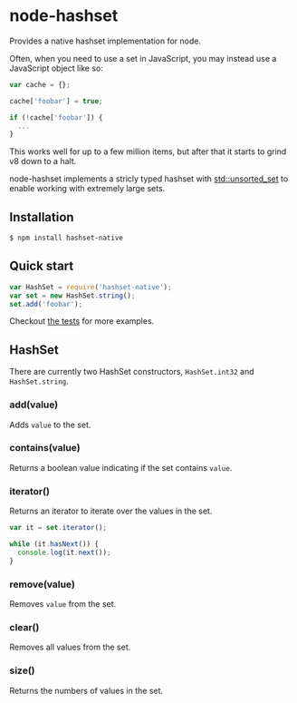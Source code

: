 node-hashset
============

Provides a native hashset implementation for node.

Often, when you need to use a set in JavaScript, you may instead use a JavaScript object like so:
```javascript
var cache = {};

cache['foobar'] = true;

if (!cache['foobar']) {
  ...
}
```

This works well for up to a few million items, but after that it starts to grind v8 down to a halt.

node-hashset implements a stricly typed hashset with [std::unsorted_set](http://en.cppreference.com/w/cpp/container/unordered_set) to enable working with extremely large sets.

## Installation

```bash
$ npm install hashset-native
```

## Quick start

```javascript
var HashSet = require('hashset-native');
var set = new HashSet.string();
set.add('foobar');
```

Checkout [the tests](https://github.com/inolen/node-hashset/blob/master/test/test-hashset.js) for more examples.

## HashSet

There are currently two HashSet constructors, `HashSet.int32` and `HashSet.string`.

### add(value)

Adds `value` to the set.

### contains(value)

Returns a boolean value indicating if the set contains `value`.

### iterator()

Returns an iterator to iterate over the values in the set.

```javascript
var it = set.iterator();

while (it.hasNext()) {
  console.log(it.next());
}
```

### remove(value)

Removes `value` from the set.

### clear()

Removes all values from the set.

### size()

Returns the numbers of values in the set.
